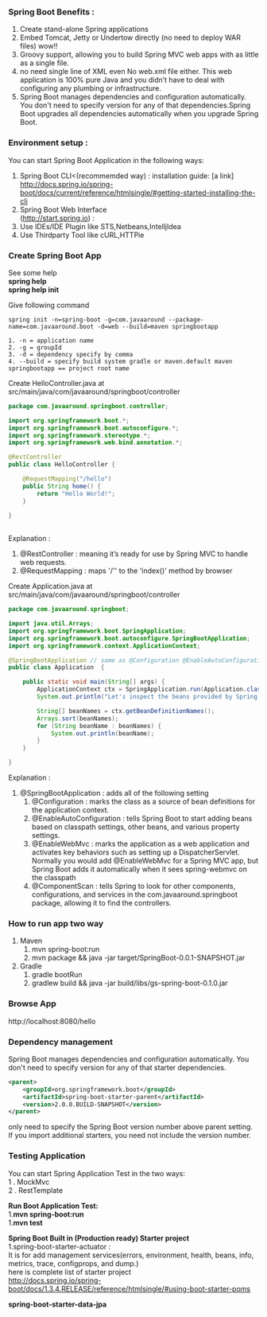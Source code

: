 ### Spring Boot Benefits : ###

1. Create stand-alone Spring applications 
2. Embed Tomcat, Jetty or Undertow directly (no need to deploy WAR files) wow!! 
3. Groovy support, allowing you to build Spring MVC web apps with as little as a single file.
4. no need single line of XML even No web.xml file either. This web application is 100% pure Java and you didn’t have to deal with configuring any plumbing or infrastructure.
5. Spring Boot manages dependencies and configuration automatically. You don't need to specify version for any of that dependencies.Spring Boot upgrades all dependencies automatically when you upgrade Spring Boot.

### Environment setup : ###

You can start Spring Boot Application in the following ways: <br/>

1. Spring Boot CLI<(recommemded 	way)  : 
installation guide: [a link] http://docs.spring.io/spring-boot/docs/current/reference/htmlsingle/#getting-started-installing-the-cli <br/>
2. Spring Boot Web Interface<br/>(http://start.spring.io)  : <br/>
3. Use IDEs/IDE Plugin like STS,Netbeans,IntelljIdea<br/>
4. Use Thirdparty Tool like cURL,HTTPie

### Create Spring Boot App ###

See some help <br>
<b>spring help</b><br/>
<b>spring help init</b> <br>

Give following command

`spring init -n=spring-boot -g=com.javaaround --package-name=com.javaaround.boot -d=web --build=maven springbootapp`

	1. -n = application name
	2. -g = groupId
	3. -d = dependency specify by comma
	4. --build = specify build system gradle or maven.default maven
	springbootapp == project root name

Create HelloController.java at src/main/java/com/javaaround/springboot/controller

```java
package com.javaaround.springboot.controller;

import org.springframework.boot.*;
import org.springframework.boot.autoconfigure.*;
import org.springframework.stereotype.*;
import org.springframework.web.bind.annotation.*;

@RestController
public class HelloController {

	@RequestMapping("/hello")
	public String home() {
		return "Hello World!";
	}
	
}
 
```

Explanation : 

1. @RestController : meaning it’s ready for use by Spring MVC to handle web requests.
2. @RequestMapping : maps '/'' to the 'index()' method by browser


Create Application.java at src/main/java/com/javaaround/springboot/controller

```java
package com.javaaround.springboot;

import java.util.Arrays;
import org.springframework.boot.SpringApplication;
import org.springframework.boot.autoconfigure.SpringBootApplication;
import org.springframework.context.ApplicationContext;

@SpringBootApplication // same as @Configuration @EnableAutoConfiguration @ComponentScan
public class Application  {

	public static void main(String[] args) {
		ApplicationContext ctx = SpringApplication.run(Application.class, args);
		System.out.println("Let's inspect the beans provided by Spring Boot:");

        String[] beanNames = ctx.getBeanDefinitionNames();
        Arrays.sort(beanNames);
        for (String beanName : beanNames) {
            System.out.println(beanName);
        }
	}

}
```

Explanation : 

1. @SpringBootApplication : adds all of the following setting
	1. @Configuration : marks the class as a source of bean definitions for the application context.
	2. @EnableAutoConfiguration : tells Spring Boot to start adding beans based on classpath settings, other beans, and various property settings.
	3. @EnableWebMvc : marks  the application as a web application and activates key behaviors such as setting up a DispatcherServlet. Normally you would add @EnableWebMvc for a Spring MVC app, but Spring Boot adds it automatically when it sees spring-webmvc on the classpath
	4. @ComponentScan : tells Spring to look for other components, configurations, and services in the com.javaaround.springboot package, allowing it to find the controllers.


### How to run app two way ###
1. Maven
	1. mvn spring-boot:run
	2. mvn package && java -jar target/SpringBoot-0.0.1-SNAPSHOT.jar
2. Gradle
	1. gradle bootRun
	2. gradlew build && java -jar build/libs/gs-spring-boot-0.1.0.jar

### Browse App ###
http://localhost:8080/hello
	
### Dependency management ###

Spring Boot manages dependencies and configuration automatically. You don't need to specify version for any of that starter dependencies. 
```xml
<parent>
	<groupId>org.springframework.boot</groupId>
	<artifactId>spring-boot-starter-parent</artifactId>
	<version>2.0.0.BUILD-SNAPSHOT</version>
</parent>
```
only need to specify the Spring Boot version number above parent setting. If you import additional starters, you need not include the version number.



### Testing Application ###

You can start Spring Application Test in the two ways: <br/>
1 . MockMvc  <br/>
2 . RestTemplate <br/>

<b>Run Boot Application Test:</b> <br/>
1.<b>mvn spring-boot:run </b><br/>
1.<b>mvn test </b><br/>

<b>Spring Boot Built in (Production ready) Starter project</b> <br/>
1.spring-boot-starter-actuator : <br>
It is for add management services(errors, environment, health, beans, info, metrics, trace, configprops, and dump.) </br>
here is complete list of starter project </br>
http://docs.spring.io/spring-boot/docs/1.3.4.RELEASE/reference/htmlsingle/#using-boot-starter-poms

<b>spring-boot-starter-data-jpa</b> <br/>



